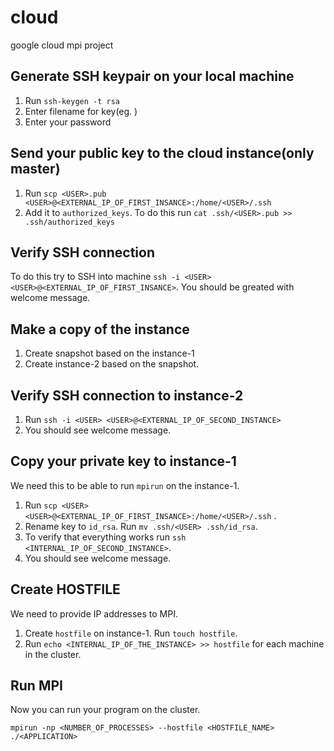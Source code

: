 # cloud
google cloud mpi project

## Generate SSH keypair on your local machine

1. Run `ssh-keygen -t rsa`
2. Enter filename for key(eg. <USER>)
3. Enter your password

## Send your public key to the cloud instance(only master)

1. Run `scp <USER>.pub <USER>@<EXTERNAL_IP_OF_FIRST_INSANCE>:/home/<USER>/.ssh`
2. Add it to `authorized_keys`. To do this run `cat .ssh/<USER>.pub >> .ssh/authorized_keys`

## Verify SSH connection

To do this try to SSH into machine `ssh -i <USER> <USER>@<EXTERNAL_IP_OF_FIRST_INSANCE>`.
You should be greated with welcome message.

## Make a copy of the instance

1. Create snapshot based on the instance-1
2. Create instance-2 based on the snapshot.

## Verify SSH connection to instance-2

1. Run `ssh -i <USER> <USER>@<EXTERNAL_IP_OF_SECOND_INSTANCE>`
2. You should see welcome message.

## Copy your private key to instance-1

We need this to be able to run `mpirun` on the instance-1.
1. Run `scp <USER> <USER>@<EXTERNAL_IP_OF_FIRST_INSANCE>:/home/<USER>/.ssh` .
2. Rename key to `id_rsa`. Run `mv .ssh/<USER> .ssh/id_rsa`.
3. To verify that everything works run `ssh <INTERNAL_IP_OF_SECOND_INSTANCE>`.
4. You should see welcome message.

## Create HOSTFILE

We need to provide IP addresses to MPI.

1. Create `hostfile` on instance-1. Run `touch hostfile`.
2. Run `echo <INTERNAL_IP_OF_THE_INSTANCE> >> hostfile` for each machine in the cluster.

## Run MPI

Now you can run your program on the cluster.

```
mpirun -np <NUMBER_OF_PROCESSES> --hostfile <HOSTFILE_NAME> ./<APPLICATION>
```
